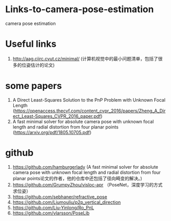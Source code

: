 # Links-to-camera-pose-estimation
camera pose estimation

# Useful links
1. http://aag.ciirc.cvut.cz/minimal/ (计算机视觉中的最小问题清单，包括了很多的位姿估计的论文)


# some papers
1. A Direct Least-Squares Solution to the PnP Problem with Unknown Focal Length (<https://openaccess.thecvf.com/content_cvpr_2016/papers/Zheng_A_Direct_Least-Squares_CVPR_2016_paper.pdf>)
2. A fast minimal solver for absolute camera pose with unknown focal length and radial distortion from four planar points (<https://arxiv.org/pdf/1805.10705.pdf>)



# github
1. <https://github.com/hamburgerlady> (A fast minimal solver for absolute camera pose with unknown focal length and radial distortion from four planar points论文的作者，他的仓库中还包括了径向畸变的解决。)
2. https://github.com/GrumpyZhou/visloc-apr （PoseNet，深度学习的方式求位姿）
3. https://github.com/sebhaner/refractive_pose
4. https://github.com/Liumouliu/p2p_vertical_direction
5. https://github.com/Liu-Yinlong/Ro_PnL
6. https://github.com/vlarsson/PoseLib

